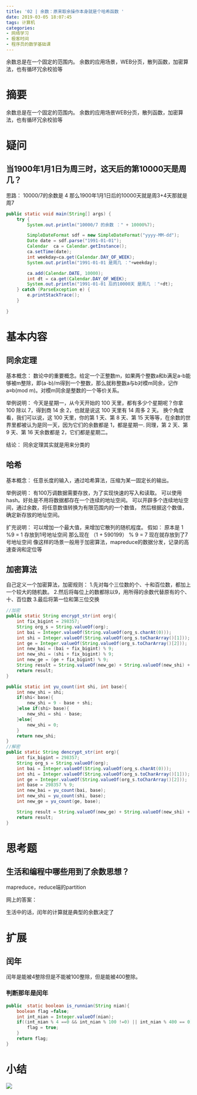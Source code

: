 ```yaml
---
title: '02 | 余数：原来取余操作本身就是个哈希函数 '
date: 2019-03-05 18:07:45
tags: 计算机
categories: 
- 网络学习
- 极客时间
- 程序员的数学基础课
---
```

余数总是在一个固定的范围内。
余数的应用场景，WEB分页，散列函数，加密算法，也有循环冗余校验等

<!-- more -->

# 摘要


余数总是在一个固定的范围内。
余数的应用场景WEB分页，散列函数，加密算法，也有循环冗余校验等


# 疑问


## 当1900年1月1日为周三时，这天后的第10000天是周几？


思路：
10000/7的余数是 4
那么1900年1月1日后的10000天就是周3+4天那就是周7


```java
public static void main(String[] args) {
	try {
		System.out.println("10000/7 的余数 ：" + 10000%7);

		SimpleDateFormat sdf = new SimpleDateFormat("yyyy-MM-dd");
		Date date = sdf.parse("1991-01-01");
		Calendar  ca = Calendar.getInstance();
		ca.setTime(date);
		int weekday=ca.get(Calendar.DAY_OF_WEEK);
		System.out.println("1991-01-01 是周几 ："+weekday);

		ca.add(Calendar.DATE, 10000);
		int dt = ca.get(Calendar.DAY_OF_WEEK);
		System.out.println("1991-01-01 后的10000天 是周几 ："+dt);
	} catch (ParseException e) {
		e.printStackTrace();
	}
	
}
```


# 基本内容

## 同余定理


基本概念：
数论中的重要概念。给定一个正整数m，如果两个整数a和b满足a-b能够被m整除，即(a-b)/m得到一个整数，那么就称整数a与b对模m同余，记作a≡b(mod m)。对模m同余是整数的一个等价关系。


举例说明：
今天是星期一，从今天开始的 100 天里，都有多少个星期呢？你拿 100 除以 7，得到商 14 余 2，也就是说这 100 天里有 14 周多 2 天。
换个角度看，我们可以说，这 100 天里，你的第 1 天、第 8 天、第 15 天等等，在余数的世界里都被认为是同一天，因为它们的余数都是 1，都是星期一.
同理，第 2 天、第 9 天、第 16 天余数都是 2，它们都是星期二。


结论：
同余定理其实就是用来分类的


## 哈希

基本概念：
任意长度的输入，通过哈希算法，压缩为某一固定长的输出。

举例说明：
有100万调数据需要存放，为了实现快速的写入和读取。
可以使用hash。好处是不用将数据都存在一个连续的地址空间。
可以开辟多个连续地址空间，通过余数，将任意数值转换为有限范围内的一个数值，
然后根据这个数值，确定新存放的地址空间。

扩充说明：
可以增加一个最大值，来增加它散列的随机程度。
假如： 原本是 1 %9 = 1 存放到1号地址空间
那么现在 （1 + 590199） % 9 = 7 现在就存放到了7号地址空间
像这样的场景一般用于加密算法，mapreduce的数据分发，记录的高速查询和定位等

## 加密算法


自己定义一个加密算法，加密规则：
1.先对每个三位数的个、十和百位数，都加上一个较大的随机数。
2.然后将每位上的数都除以9，用所得的余数代替原有的个、十、百位数
3.最后将第一位和第三位交换


```java
//加密
public static String encrypt_str(int org){
	int fix_bigint = 298357;
	String org_s = String.valueOf(org);
	int bai = Integer.valueOf(String.valueOf(org_s.charAt(0)));
	int shi = Integer.valueOf(String.valueOf(org_s.toCharArray()[1]));
	int ge = Integer.valueOf(String.valueOf(org_s.toCharArray()[2]));
	int new_bai = (bai + fix_bigint) % 9;
	int new_shi = (shi + fix_bigint) % 9;
	int new_ge = (ge + fix_bigint) % 9;
	String result = String.valueOf(new_ge) + String.valueOf(new_shi) + String.valueOf(new_bai);
	return result;
}

public static int yu_count(int shi, int base){
	int new_shi = shi;
	if(shi< base){
		new_shi = 9 - base + shi;
	}else if(shi> base){
		new_shi = shi - base;
	}else{
		new_shi = 0;
	}
	return new_shi;
}
//解密
public static String dencrypt_str(int org){
	int fix_bigint = 298357;
	String org_s = String.valueOf(org);
	int bai = Integer.valueOf(String.valueOf(org_s.charAt(0)));
	int shi = Integer.valueOf(String.valueOf(org_s.toCharArray()[1]));
	int ge = Integer.valueOf(String.valueOf(org_s.toCharArray()[2]));
	int base = 298357 % 9;
	int new_bai = yu_count(bai, base);
	int new_shi = yu_count(shi, base);
	int new_ge = yu_count(ge, base);

	String result = String.valueOf(new_ge) + String.valueOf(new_shi) + String.valueOf(new_bai);
	return result;
}
```

# 思考题


## 生活和编程中哪些用到了余数思想？


mapreduce，reduce端的partition


网上的答案：

生活中的话，闰年的计算就是典型的余数决定了


# 扩展

## 闰年

闰年是能被4整除但是不能被100整除，但是能被400整除。

### 判断那年是闰年

```java
public  static boolean is_runnian(String nian){
	boolean flag =false;
	int int_nian = Integer.valueOf(nian);
	if((int_nian % 4 ==0 && int_nian % 100 !=0) || int_nian % 400 == 0){
		flag = true;
	}
	return flag;
}
```

# 小结


![](lesson2.jpg)